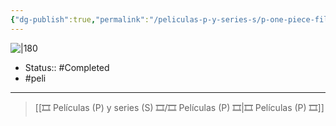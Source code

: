 ```yaml
---
{"dg-publish":true,"permalink":"/peliculas-p-y-series-s/p-one-piece-film-z/"}
---
```



![|180](https://m.media-amazon.com/images/M/MV5BZTZlOTc0MmMtMDBmNy00MzU4LWE2Y2MtMWEwN2Y2YThhYzJiXkEyXkFqcGdeQXVyNTAyODkwOQ@@._V1_SX300.jpg)

- Status::  #Completed 
- #peli 

---

> [[🎞️ Películas (P) y series (S) 🎞️/🎞️ Películas (P) 🎞️\|🎞️ Películas (P) 🎞️]]
